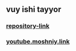 ## vuy ishi tayyor
### [repository-link](https://github.com/AbuProTutorials/home-78-dars)
### [youtube.moshniy.link](https://youtu.be/HXmvQqwVMuA?si=EU6xs-DEBZUQVFYm)
